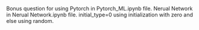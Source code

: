 Bonus question for using Pytorch in Pytorch_ML.ipynb file.
Nerual Network in Nerual Network.ipynb file. initial_type=0 using initialization with zero and else using random.
